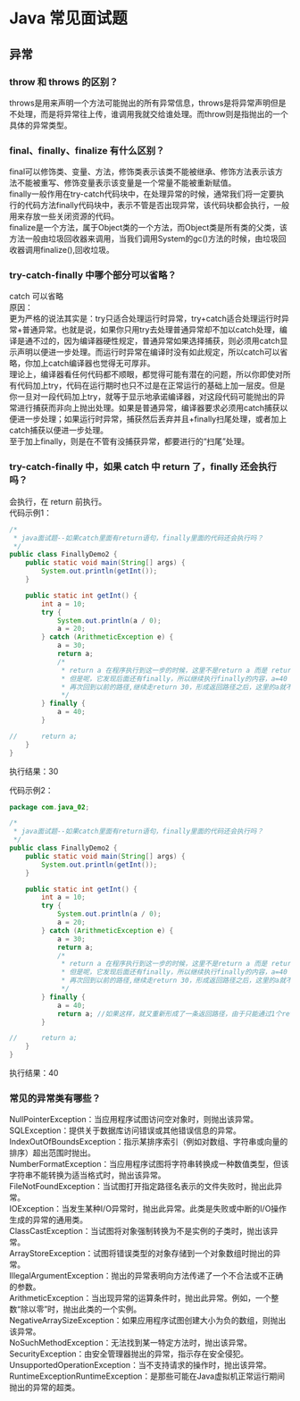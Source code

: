# Java 常见面试题

## 异常

### throw 和 throws 的区别？
throws是用来声明一个方法可能抛出的所有异常信息，throws是将异常声明但是不处理，而是将异常往上传，谁调用我就交给谁处理。而throw则是指抛出的一个具体的异常类型。  

### final、finally、finalize 有什么区别？
final可以修饰类、变量、方法，修饰类表示该类不能被继承、修饰方法表示该方法不能被重写、修饰变量表示该变量是一个常量不能被重新赋值。  
finally一般作用在try-catch代码块中，在处理异常的时候，通常我们将一定要执行的代码方法finally代码块中，表示不管是否出现异常，该代码块都会执行，一般用来存放一些关闭资源的代码。  
finalize是一个方法，属于Object类的一个方法，而Object类是所有类的父类，该方法一般由垃圾回收器来调用，当我们调用System的gc()方法的时候，由垃圾回收器调用finalize(),回收垃圾。   

### try-catch-finally 中哪个部分可以省略？
catch 可以省略  
原因：  
更为严格的说法其实是：try只适合处理运行时异常，try+catch适合处理运行时异常+普通异常。也就是说，如果你只用try去处理普通异常却不加以catch处理，编译是通不过的，因为编译器硬性规定，普通异常如果选择捕获，则必须用catch显示声明以便进一步处理。而运行时异常在编译时没有如此规定，所以catch可以省略，你加上catch编译器也觉得无可厚非。  
理论上，编译器看任何代码都不顺眼，都觉得可能有潜在的问题，所以你即使对所有代码加上try，代码在运行期时也只不过是在正常运行的基础上加一层皮。但是你一旦对一段代码加上try，就等于显示地承诺编译器，对这段代码可能抛出的异常进行捕获而非向上抛出处理。如果是普通异常，编译器要求必须用catch捕获以便进一步处理；如果运行时异常，捕获然后丢弃并且+finally扫尾处理，或者加上catch捕获以便进一步处理。  
至于加上finally，则是在不管有没捕获异常，都要进行的“扫尾”处理。  

### try-catch-finally 中，如果 catch 中 return 了，finally 还会执行吗？
会执行，在 return 前执行。  
代码示例1：  
```java
/*
 * java面试题--如果catch里面有return语句，finally里面的代码还会执行吗？
 */
public class FinallyDemo2 {
    public static void main(String[] args) {
        System.out.println(getInt());
    }

    public static int getInt() {
        int a = 10;
        try {
            System.out.println(a / 0);
            a = 20;
        } catch (ArithmeticException e) {
            a = 30;
            return a;
            /*
             * return a 在程序执行到这一步的时候，这里不是return a 而是 return 30；这个返回路径就形成了
             * 但是呢，它发现后面还有finally，所以继续执行finally的内容，a=40
             * 再次回到以前的路径,继续走return 30，形成返回路径之后，这里的a就不是a变量了，而是常量30
             */
        } finally {
            a = 40;
        }

//      return a;
    }
}
```

执行结果：30  

代码示例2：  
```java
package com.java_02;

/*
 * java面试题--如果catch里面有return语句，finally里面的代码还会执行吗？
 */
public class FinallyDemo2 {
    public static void main(String[] args) {
        System.out.println(getInt());
    }

    public static int getInt() {
        int a = 10;
        try {
            System.out.println(a / 0);
            a = 20;
        } catch (ArithmeticException e) {
            a = 30;
            return a;
            /*
             * return a 在程序执行到这一步的时候，这里不是return a 而是 return 30；这个返回路径就形成了
             * 但是呢，它发现后面还有finally，所以继续执行finally的内容，a=40
             * 再次回到以前的路径,继续走return 30，形成返回路径之后，这里的a就不是a变量了，而是常量30
             */
        } finally {
            a = 40;
            return a; //如果这样，就又重新形成了一条返回路径，由于只能通过1个return返回，所以这里直接返回40
        }

//      return a;
    }
}
```

执行结果：40  

### 常见的异常类有哪些？
NullPointerException：当应用程序试图访问空对象时，则抛出该异常。  
SQLException：提供关于数据库访问错误或其他错误信息的异常。  
IndexOutOfBoundsException：指示某排序索引（例如对数组、字符串或向量的排序）超出范围时抛出。   
NumberFormatException：当应用程序试图将字符串转换成一种数值类型，但该字符串不能转换为适当格式时，抛出该异常。  
FileNotFoundException：当试图打开指定路径名表示的文件失败时，抛出此异常。  
IOException：当发生某种I/O异常时，抛出此异常。此类是失败或中断的I/O操作生成的异常的通用类。  
ClassCastException：当试图将对象强制转换为不是实例的子类时，抛出该异常。  
ArrayStoreException：试图将错误类型的对象存储到一个对象数组时抛出的异常。  
IllegalArgumentException：抛出的异常表明向方法传递了一个不合法或不正确的参数。  
ArithmeticException：当出现异常的运算条件时，抛出此异常。例如，一个整数“除以零”时，抛出此类的一个实例。   
NegativeArraySizeException：如果应用程序试图创建大小为负的数组，则抛出该异常。  
NoSuchMethodException：无法找到某一特定方法时，抛出该异常。  
SecurityException：由安全管理器抛出的异常，指示存在安全侵犯。  
UnsupportedOperationException：当不支持请求的操作时，抛出该异常。  
RuntimeExceptionRuntimeException：是那些可能在Java虚拟机正常运行期间抛出的异常的超类。  
